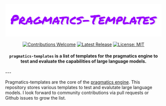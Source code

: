 <div align="center">

<img src="./static/pragmatics-templates-logo.png" alt="pragmaticstempalteslogo"/>


[![Contributions Welcome](https://img.shields.io/badge/contributions-welcome-brightgreen.svg?style=flat)](https://github.com/phibenz/pragmatics-templates/issues)
[![Latest Release](https://img.shields.io/github/release/phibenz/pragmatics-templates)](https://github.com/phibenz/pragmatics-templates/releases)
[![License: MIT](https://img.shields.io/badge/License-MIT-green.svg)](https://opensource.org/licenses/MIT)

<p class="align center">
<h4><code>pragmatics-templates</code> is a list of templates for the pragmatics engine to test and evaluate the capabilities of large language models. </h4>
</p>
</div>
---

Pragmatics-templates are the core of the [pragmatics engine](https://github.com/phibenz/pragmatics). This repository stores various templates to test and evalutate large language models. I look forward to community contributions via pull requests or Github issues to grow the list.

